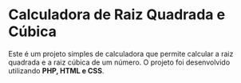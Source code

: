 # Calculadora de Raiz Quadrada e Cúbica

Este é um projeto simples de calculadora que permite calcular a raiz quadrada e a raiz cúbica de um número. O projeto foi desenvolvido utilizando **PHP, HTML e CSS**.





